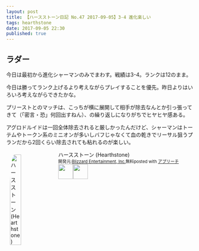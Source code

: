 ```yaml
---
layout: post
title: 【ハースストーン日記 No.47 2017-09-05】3-4 進化楽しい
tags: hearthstone
date: 2017-09-05 22:30
published: true
---
```


## ラダー
今日は最初から進化シャーマンのみでまわす。戦績は3-4。ランクは12のまま。

今日は勝ってランク上げるより考えながらプレイすることを優先。昨日よりはいろいろ考えながらできたかな。

プリーストとのマッチは、こっちが横に展開して相手が除去なんとか引っ張ってきて（「密言・恐」何回出すねん）、の繰り返しになりがちでヒヤヒヤ感ある。

アグロドルイドは一回全体除去されると厳しかったんだけど、シャーマンはトーテムやトークン系のミニオンが多いしバフじゃなくて血の乾きでリーサル狙うプランだから2回くらい除去されても粘れるのが楽しい。


<div id="appreach-box" style="text-align:left;"><img id="appreach-image" src="https://lh6.ggpht.com/J-_wYHXVmR86Mvq6KNHiSvR0T3WH4wHgVC0OLQEIa1FHVbXARD0zafLA8JEUjo-CqDw=w170" alt="ハースストーン (Hearthstone)" style="float:left; margin:10px; width:25%; max-width:120px; border-radius:10%;"><div class="appreach-info" style="margin: 10px;"><div id="appreach-appname">ハースストーン (Hearthstone)</div><div id="appreach-developer" style="font-size:80%; display:inline-block; _display:inline;">開発元:<a id="appreach-developerurl" href="https://itunes.apple.com/jp/developer/blizzard-entertainment-inc/id306862900?uo=4" target="_blank" rel="nofollow">Blizzard Entertainment, Inc.</a></div><div id="appreach-price" style="font-size:80%; display:inline-block; _display:inline;">無料</div><div class="appreach-powered" style="font-size:80%; display:inline-block; _display:inline;">posted with <a href="http://mama-hack.com/app-reach/" title="アプリーチ" target="_blank" rel="nofollow">アプリーチ</a></div><div class="appreach-links" style="float: left;"><div id="appreach-itunes-link" style="display: inline-block; _display: inline;"><a id="appreach-itunes" href="https://itunes.apple.com/jp/app/%E3%83%8F%E3%83%BC%E3%82%B9%E3%82%B9%E3%83%88%E3%83%BC%E3%83%B3-hearthstone/id625257520?mt=8&amp;uo=4&amp;at=10l4wP" target="_blank" rel="nofollow"><img src="https://nabettu.github.io/appreach/img/itune_ja.svg" style="height:40px;"></a></div><div id="appreach-gplay-link" style="display:inline-block; _display:inline;"><a id="appreach-gplay" href="https://play.google.com/store/apps/details?id=com.blizzard.wtcg.hearthstone" target="_blank" rel="nofollow"><img src="https://nabettu.github.io/appreach/img/gplay_ja.png" style="height:40px;"></a></div></div></div><div class="appreach-footer" style="margin-bottom:10px; clear: left;"></div></div>